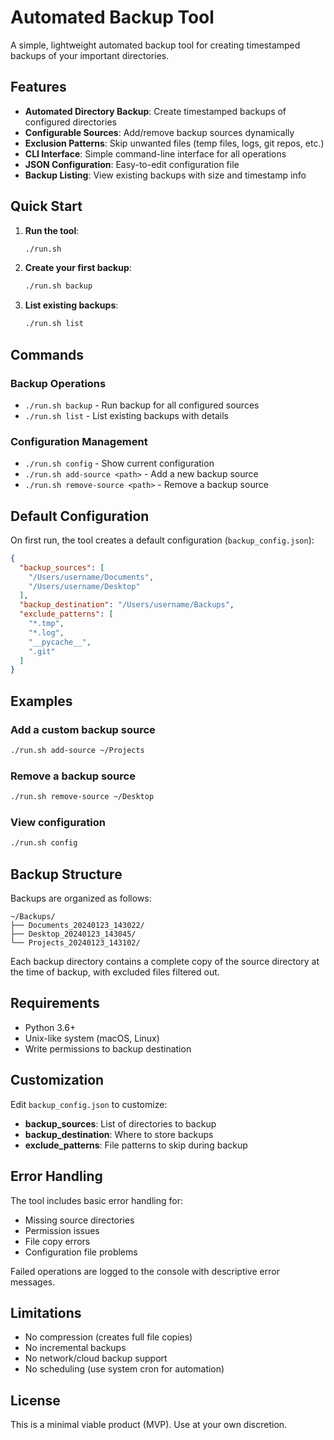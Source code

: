 # Automated Backup Tool

A simple, lightweight automated backup tool for creating timestamped backups of your important directories.

## Features

- **Automated Directory Backup**: Create timestamped backups of configured directories
- **Configurable Sources**: Add/remove backup sources dynamically
- **Exclusion Patterns**: Skip unwanted files (temp files, logs, git repos, etc.)
- **CLI Interface**: Simple command-line interface for all operations
- **JSON Configuration**: Easy-to-edit configuration file
- **Backup Listing**: View existing backups with size and timestamp info

## Quick Start

1. **Run the tool**:
   ```bash
   ./run.sh
   ```

2. **Create your first backup**:
   ```bash
   ./run.sh backup
   ```

3. **List existing backups**:
   ```bash
   ./run.sh list
   ```

## Commands

### Backup Operations
- `./run.sh backup` - Run backup for all configured sources
- `./run.sh list` - List existing backups with details

### Configuration Management
- `./run.sh config` - Show current configuration
- `./run.sh add-source <path>` - Add a new backup source
- `./run.sh remove-source <path>` - Remove a backup source

## Default Configuration

On first run, the tool creates a default configuration (`backup_config.json`):

```json
{
  "backup_sources": [
    "/Users/username/Documents",
    "/Users/username/Desktop"
  ],
  "backup_destination": "/Users/username/Backups",
  "exclude_patterns": [
    "*.tmp",
    "*.log",
    "__pycache__",
    ".git"
  ]
}
```

## Examples

### Add a custom backup source
```bash
./run.sh add-source ~/Projects
```

### Remove a backup source
```bash
./run.sh remove-source ~/Desktop
```

### View configuration
```bash
./run.sh config
```

## Backup Structure

Backups are organized as follows:
```
~/Backups/
├── Documents_20240123_143022/
├── Desktop_20240123_143045/
└── Projects_20240123_143102/
```

Each backup directory contains a complete copy of the source directory at the time of backup, with excluded files filtered out.

## Requirements

- Python 3.6+
- Unix-like system (macOS, Linux)
- Write permissions to backup destination

## Customization

Edit `backup_config.json` to customize:
- **backup_sources**: List of directories to backup
- **backup_destination**: Where to store backups
- **exclude_patterns**: File patterns to skip during backup

## Error Handling

The tool includes basic error handling for:
- Missing source directories
- Permission issues
- File copy errors
- Configuration file problems

Failed operations are logged to the console with descriptive error messages.

## Limitations

- No compression (creates full file copies)
- No incremental backups
- No network/cloud backup support
- No scheduling (use system cron for automation)

## License

This is a minimal viable product (MVP). Use at your own discretion.